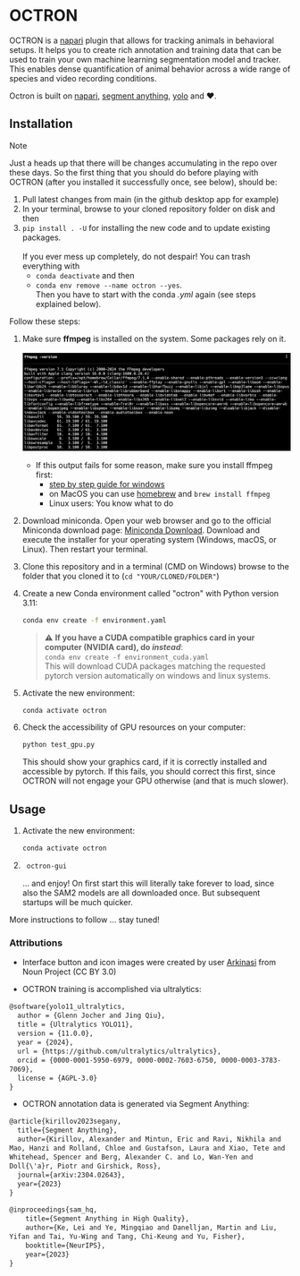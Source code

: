 # OCTRON

OCTRON is a [napari](https://www.napari.org) plugin that allows for tracking animals in behavioral setups. It helps you to create rich annotation and training data that can be used to train your own machine learning segmentation model and tracker.
This enables dense quantification of animal behavior across a wide range of species and video recording conditions. 

Octron is built on [napari](https://www.napari.org), [segment anything](https://segment-anything.com/), [yolo](https://www.ultralytics.com/) and ❤️.

## Installation

> [!NOTE]
> Just a heads up that there will be changes accumulating in the repo over these days. 
> So the first thing that you should do before playing with OCTRON (after you installed it successfully once, see below), should be:<br>
>    1. Pull latest changes from main (in the github desktop app for example)<br>
>    2. In your terminal, browse to your cloned repository folder on disk and then<br>
>    3. `pip install . -U` for installing the new code and to update existing packages.<br><br>
>    If you ever mess up completely, do not despair! You can trash everything with<br>
>        - `conda deactivate` and then<br>
>        - `conda env remove --name octron --yes`.<br>Then you have to start with the conda *.yml* again (see steps explained below). 


Follow these steps: 

1. Make sure **ffmpeg** is installed on the system. Some packages rely on it.<br><br>
    ![FFmpeg Test](pics/ffmpeg_test.png)
    - If this output fails for some reason, make sure you install ffmpeg first:
        - [step by step guide for windows](ffmpeg_windows.md)
        - on MacOS you can use [homebrew](https://formulae.brew.sh/formula/ffmpeg) and `brew install ffmpeg`
        - Linux users: You know what to do

2. Download miniconda. Open your web browser and go to the official Miniconda download page: [Miniconda Download](https://docs.conda.io/en/latest/miniconda.html). Download and execute the installer for your operating system (Windows, macOS, or Linux). Then restart your terminal.

3. Clone this repository and in a terminal (CMD on Windows) browse to the folder that you cloned it to (`cd "YOUR/CLONED/FOLDER"`)

4. Create a new Conda environment called "octron" with Python version 3.11:
    ```sh
    conda env create -f environment.yaml
    ```
    > :warning: **If you have a CUDA compatible graphics card in your computer (NVIDIA card), do *instead***:<br>
        `conda env create -f environment_cuda.yaml`
    <br>This will download CUDA packages matching the requested pytorch version automatically on windows and linux systems.
5. Activate the new environment:
    ```sh
    conda activate octron
    ```
6. Check the accessibility of GPU resources on your computer:
    ```sh
    python test_gpu.py
    ```
    This should show your graphics card, if it is correctly installed and accessible by pytorch. If this fails, you should correct this first, since OCTRON will not engage your GPU otherwise (and that is much slower).

## Usage
1. Activate the new environment:
    ```sh
    conda activate octron
    ```
2. ```sh
    octron-gui
    ```
    ... and enjoy! 
    On first start this will literally take forever to load, since also the SAM2 models are all downloaded once. But subsequent startups will be much quicker. 

More instructions to follow ... stay tuned! 


### Attributions
- Interface button and icon images were created by user [Arkinasi](https://thenounproject.com/browse/collection-icon/marketing-agency-239829/) from Noun Project (CC BY 3.0)

- OCTRON training is accomplished via ultralytics: 
```{bibtex}
@software{yolo11_ultralytics,
  author = {Glenn Jocher and Jing Qiu},
  title = {Ultralytics YOLO11},
  version = {11.0.0},
  year = {2024},
  url = {https://github.com/ultralytics/ultralytics},
  orcid = {0000-0001-5950-6979, 0000-0002-7603-6750, 0000-0003-3783-7069},
  license = {AGPL-3.0}
}
```
- OCTRON annotation data is generated via Segment Anything:
```{bibtex}
@article{kirillov2023segany,
  title={Segment Anything},
  author={Kirillov, Alexander and Mintun, Eric and Ravi, Nikhila and Mao, Hanzi and Rolland, Chloe and Gustafson, Laura and Xiao, Tete and Whitehead, Spencer and Berg, Alexander C. and Lo, Wan-Yen and Doll{\'a}r, Piotr and Girshick, Ross},
  journal={arXiv:2304.02643},
  year={2023}
}
```
```{bibtex}
@inproceedings{sam_hq,
    title={Segment Anything in High Quality},
    author={Ke, Lei and Ye, Mingqiao and Danelljan, Martin and Liu, Yifan and Tai, Yu-Wing and Tang, Chi-Keung and Yu, Fisher},
    booktitle={NeurIPS},
    year={2023}
}  
```